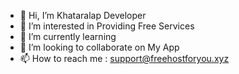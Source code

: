 - 👋 Hi, I’m Khataralap Developer
- 👀 I’m interested in Providing Free Services
- 🌱 I’m currently learning 
- 💞️ I’m looking to collaborate on My App
- 📫 How to reach me : support@freehostforyou.xyz

<!---
organkha/organkha is a ✨ special ✨ repository because its `README.md` (this file) appears on your GitHub profile.
You can click the Preview link to take a look at your changes.
--->
